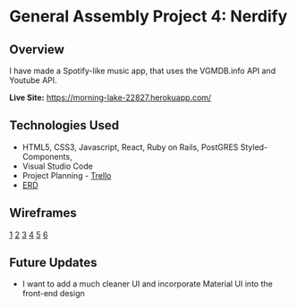 # General Assembly Project 4: Nerdify
## Overview
I have made a Spotify-like music app, that uses the VGMDB.info API and Youtube API.

**Live Site:** <https://morning-lake-22827.herokuapp.com/>

## Technologies Used
 * HTML5, CSS3, Javascript, React, Ruby on Rails, PostGRES Styled-Components,
 * Visual Studio Code
 * Project Planning - [Trello](https://trello.com/b/7vby01fi/wdi-project-3)
 * [ERD](https://github.com/sillah2010/wdi-project-4/blob/master/project-screenshots/ERD.png)

## Wireframes
[1](<https://github.com/sillah2010/wdi-project-4/blob/master/project-screenshots/Screen%20Shot%202017-11-10%20at%2010.06.34%20AM.png>)
[2](<https://github.com/sillah2010/wdi-project-4/blob/master/project-screenshots/Screen%20Shot%202017-11-10%20at%2010.06.47%20AM.png>)
[3](<https://github.com/sillah2010/wdi-project-4/blob/master/project-screenshots/Screen%20Shot%202017-11-10%20at%2010.07.15%20AM.png>)
[4](<https://github.com/sillah2010/wdi-project-4/blob/master/project-screenshots/Screen%20Shot%202017-11-10%20at%2010.07.38%20AM.png>)
[5](<https://github.com/sillah2010/wdi-project-4/blob/master/project-screenshots/Screen%20Shot%202017-11-10%20at%2010.07.47%20AM.png>)
[6](<https://github.com/sillah2010/wdi-project-4/blob/master/project-screenshots/Screen%20Shot%202017-11-10%20at%2010.07.55%20AM.png>)

## Future Updates
- I want to add a much cleaner UI and incorporate Material UI into the front-end design


